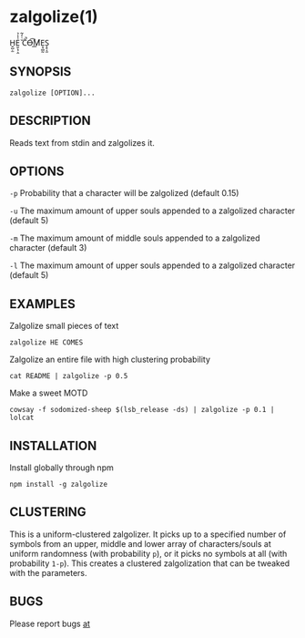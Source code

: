 # zalgolize(1)
H̬̺̣̫E̤̱̖̹̭͗̾̉ ̆ͭ̒͂C̄̚O̶͡M̸͟Ẹ̘̻̰S̩̥͔̫

## SYNOPSIS

`zalgolize [OPTION]...`

## DESCRIPTION
Reads text from stdin and zalgolizes it.

## OPTIONS

`-p`    Probability that a character will be zalgolized (default 0.15)

`-u`    The maximum amount of upper souls appended to a zalgolized character (default 5)

`-m`    The maximum amount of middle souls appended to a zalgolized character (default 3)

`-l`    The maximum amount of upper souls appended to a zalgolized character (default 5)

## EXAMPLES
Zalgolize small pieces of text

`zalgolize HE COMES`

Zalgolize an entire file with high clustering probability

`cat README | zalgolize -p 0.5`

Make a sweet MOTD

`cowsay -f sodomized-sheep $(lsb_release -ds) | zalgolize -p 0.1 | lolcat`

## INSTALLATION
Install globally through npm

`npm install -g zalgolize`

## CLUSTERING
This is a uniform-clustered zalgolizer. It picks up to a specified number of symbols from an upper, middle and lower array of characters/souls at uniform randomness (with probability `p`), or it picks no symbols at all (with probability `1-p`). This creates a clustered zalgolization that can be tweaked with the parameters.

## BUGS
Please report bugs [at](https://github.com/clux/zalgolize/issues)
